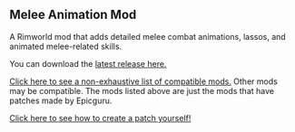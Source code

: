 ## Melee Animation Mod
A Rimworld mod that adds detailed melee combat animations, lassos, and animated melee-related skills.

You can download the [latest release here.](https://github.com/Epicguru/AdvancedAnimationMod/releases/latest)

[Click here to see a non-exhaustive list of compatible mods.](https://github.com/Epicguru/AdvancedAnimationMod/blob/master/WeaponTweakData/Compatible%20Mods.md)
Other mods may be compatible. The mods listed above are just the mods that have patches made by Epicguru.

[Click here to see how to create a patch yourself!](Source/TweakTutorial/AuthorTweaks.md)
